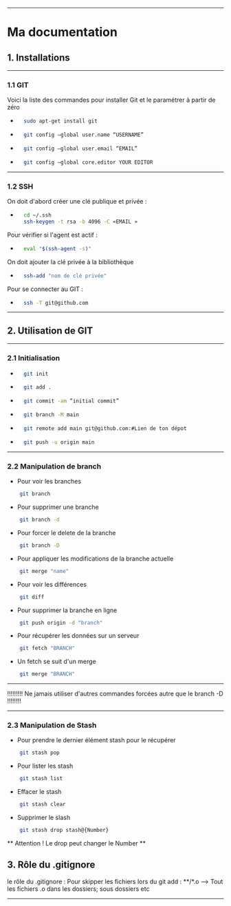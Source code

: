 
---
# Ma documentation


## 1. Installations

---
### 1.1 GIT

Voici la liste des commandes pour installer Git et le paramétrer à partir de zéro

- ```bash
    sudo apt-get install git
    ```

- ```bash
    git config –global user.name “USERNAME”
    ```

- ```bash
    git config –global user.email “EMAIL”
    ```

- ```bash
    git config –global core.editor YOUR EDITOR
    ```



---
### 1.2 SSH

On doit d'abord créer une clé publique et privée :

- ```bash
    cd ~/.ssh
    ssh-keygen -t rsa -b 4096 -C «EMAIL »
    ```

Pour vérifier si l'agent est actif :

- ```bash
    eval "$(ssh-agent -s)"
    ```

On doit ajouter la clé privée à la bibliothèque

- ```bash
    ssh-add "nom de clé privée"
    ```

Pour se connecter au GIT : 

- ```bash
    ssh -T git@github.com
    ```
---
## 2. Utilisation de GIT

---
### 2.1 Initialisation

- ```bash
    git init
    ```

- ```bash
    git add .
    ```

- ```bash
    git commit -am “initial commit” 
    ```

- ```bash
    git branch -M main
    ```
- ```bash
    git remote add main git@github.com:#Lien de ton dépot
    ```
- ```bash
    git push -u origin main
    ```

---

### 2.2 Manipulation de branch

- Pour voir les branches 
```bash
    git branch
```

- Pour supprimer une branche 
```bash
    git branch -d
```

- Pour forcer le delete de la branche
```bash
    git branch -D
```

- Pour appliquer les modifications de la branche actuelle
```bash
    git merge "name"
```

- Pour voir les différences 
```bash
    git diff
```

- Pour supprimer la branche en ligne
```bash
    git push origin -d "branch"
```

- Pour récupérer les données sur un serveur
```bash
    git fetch "BRANCH"
```

- Un fetch se suit d'un merge
```bash
    git merge "BRANCH"
```

---

!!!!!!!!! Ne jamais utiliser d'autres commandes forcées autre que le branch -D !!!!!!!!

---

### 2.3 Manipulation de Stash

- Pour prendre le dernier élément stash pour le récupérer
```bash
    git stash pop
```

- Pour lister les stash 
```bash
    git stash list
```

- Effacer le stash
```bash
    git stash clear
```

- Supprimer le slash 
```bash
    git stash drop stash@{Number}
```
 ** Attention ! Le drop peut changer le Number **

## 3. Rôle du .gitignore 

le rôle du .gitignore :
Pour skipper les fichiers lors du git add :
**/*.o --> Tout les fichiers .o dans les dossiers; sous dossiers etc

---
